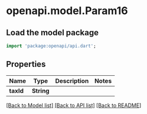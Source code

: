 # openapi.model.Param16

## Load the model package
```dart
import 'package:openapi/api.dart';
```

## Properties
Name | Type | Description | Notes
------------ | ------------- | ------------- | -------------
**taxId** | **String** |  | 

[[Back to Model list]](../README.md#documentation-for-models) [[Back to API list]](../README.md#documentation-for-api-endpoints) [[Back to README]](../README.md)



